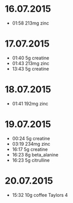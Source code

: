 # 16.07.2015
* 01:58 213mg zinc

# 17.07.2015
* 01:40 5g creatine
* 01:43 213mg zinc
* 13:43 5g creatine

# 18.07.2015
* 01:41 192mg zinc

# 19.07.2015
* 00:24 5g creatine
* 03:19 234mg zinc
* 16:17 5g creatine
* 16:23 8g beta_alanine
* 16:23 5g citrulline

# 20.07.2015
* 15:32 10g coffee Taylors 4 
